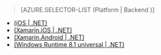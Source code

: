 > [AZURE.SELECTOR-LIST (Platform | Backend )]
- [(iOS | .NET)](../articles/app-service-mobile-dotnet-backend-ios-get-started-preview.md)
- [(Xamarin.iOS | .NET)](../articles/app-service-mobile-dotnet-backend-xamarin-ios-get-started-preview.md)
- [(Xamarin.Android | .NET)](../articles/app-service-mobile-dotnet-backend-xamarin-android-get-started-preview.md)
- [(Windows Runtime 8.1 universal | .NET)](../articles/app-service-mobile-dotnet-backend-windows-store-dotnet-get-started-preview.md)

<!---HONumber=July15_HO4-->